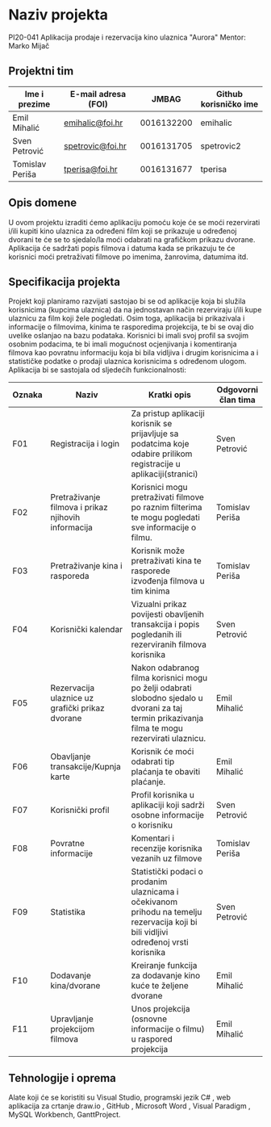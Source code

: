 
# Naziv projekta
PI20-041 Aplikacija prodaje i rezervacija kino ulaznica "Aurora" 
Mentor: Marko Mijač

## Projektni tim

Ime i prezime | E-mail adresa (FOI) |    JMBAG   | Github korisničko ime
------------  | ------------------- | ---------- | ---------------------
Emil Mihalić  | emihalic@foi.hr     | 0016132200 | emihalic
Sven Petrović | spetrovic@foi.hr    | 0016131705 | spetrovic2
Tomislav Periša  | tperisa@foi.hr   | 0016131677 | tperisa

## Opis domene

U ovom projektu izraditi ćemo aplikaciju pomoću koje će se moći rezervirati i/ili kupiti kino ulaznica za određeni film koji se prikazuje u određenoj dvorani te će se to sjedalo/la moći odabrati na grafičkom prikazu dvorane. Aplikacija će sadržati popis filmova i datuma kada se prikazuju te će korisnici moći pretraživati filmove po imenima, žanrovima, datumima itd.

## Specifikacija projekta
Projekt koji planiramo razvijati sastojao bi se od aplikacije koja bi služila korisnicima (kupcima ulaznica) da na jednostavan način rezerviraju i/ili kupe ulaznicu za film koji žele pogledati. Osim toga, aplikacija bi prikazivala i informacije o filmovima, kinima te rasporedima projekcija, te bi se ovaj dio uvelike oslanjao na bazu podataka. Korisnici bi imali svoj profil sa svojim osobnim podacima, te bi imali mogućnost ocjenjivanja i komentiranja filmova kao povratnu informaciju koja bi bila vidljiva i drugim korisnicima a i statističke podatke o prodaji ulaznica korisnicima s određenom ulogom. Aplikacija bi se sastojala od sljedećih funkcionalnosti:

Oznaka | Naziv | Kratki opis | Odgovorni član tima
------ | ----- | ----------- | -------------------
F01 | Registracija i login | Za pristup aplikaciji korisnik se prijavljuje sa podatcima koje odabire prilikom registracije u aplikaciji(stranici) | Sven Petrović
F02 | Pretraživanje filmova i prikaz njihovih informacija | Korisnici mogu pretraživati filmove po raznim filterima te mogu pogledati sve informacije o filmu. | Tomislav Periša
F03 | Pretraživanje kina i rasporeda | Korisnik može pretraživati kina te rasporede izvođenja filmova u tim kinima | Tomislav Periša
F04 | Korisnički kalendar | Vizualni prikaz povijesti obavljenih transakcija i popis pogledanih ili rezerviranih filmova korisnika | Sven Petrović
F05 | Rezervacija ulaznice uz grafički prikaz dvorane | Nakon odabranog filma korisnici mogu po želji odabrati slobodno sjedalo u dvorani za taj termin prikazivanja filma te mogu rezervirati ulaznicu.| Emil Mihalić
F06 | Obavljanje transakcije/Kupnja karte | Korisnik će moći odabrati tip plaćanja te obaviti plaćanje. | Emil Mihalić
F07 | Korisnički profil | Profil korisnika u aplikaciji koji sadrži osobne informacije o korisniku | Sven Petrović
F08 | Povratne informacije | Komentari i recenzije korisnika vezanih uz filmove | Tomislav Periša
F09 | Statistika | Statistički podaci o prodanim ulaznicama i očekivanom prihodu na temelju rezervacija koji bi bili vidljivi određenoj vrsti korisnika | Sven Petrović
F10 | Dodavanje kina/dvorane | Kreiranje funkcija za dodavanje kino kuće te željene dvorane | Emil Mihalić
F11 | Upravljanje projekcijom filmova | Unos projekcija (osnovne informacije o filmu) u raspored projekcija | Emil Mihalić

## Tehnologije i oprema

Alate koji će se koristiti su Visual Studio, programski jezik C# , web aplikacija za crtanje draw.io , GitHub , Microsoft Word , 
Visual Paradigm , MySQL Workbench, GanttProject.
